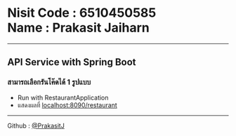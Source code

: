 <h1>
    Nisit Code : 6510450585 
    </br> 
    Name : Prakasit Jaiharn
</h1>

<hr />

<h2>API Service with Spring Boot</h2>

<h3>สามารถเลือกรันโค๊ดได้ 1 รูปแบบ</h3>
<ul>
    <li>Run with RestaurantApplication</li>
    <li>แสดงผลที่ <a href="http://localhost:8090/restaurant">localhost:8090/restaurant</a></li>
</ul>
<hr />

<footer>
    <p>Github : <a href="https://github.com/PrakasitJ">@PrakasitJ</a></p>
</footer>
